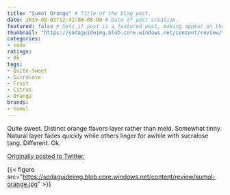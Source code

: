 ```yaml
---
title: "Sumol Orange" # Title of the blog post.
date: 2019-08-02T12:42:00-05:00 # Date of post creation.
featured: false # Sets if post is a featured post, making appear on the home page side bar.
thumbnail: "https://sodaguideimg.blob.core.windows.net/content/review/thumbs/sumol-orange.jpg" # Sets thumbnail image appearing inside card on homepage.
categories:
- soda
ratings:
- Ok
tags:
- Quite Sweet
- Sucralose
- Fruit
- Citrus
- Orange
brands:
- Sumol
---
```


Quite sweet. Distinct orange flavors layer rather than meld. Somewhat tinny. Natural layer fades quickly while others linger for awhile with sucralose tang. Different. Ok.

[Originally posted to Twitter.](https://twitter.com/Cavorter/status/1157346012144574465)

{{< figure src="https://sodaguideimg.blob.core.windows.net/content/review/sumol-orange.jpg" >}}